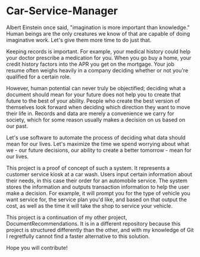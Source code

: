 # Car-Service-Manager
Albert Einstein once said, "imagination is more important than knowledge." Human beings are the only creatures we know of that are capable of doing imaginative work. Let's give them more time to do just that.

Keeping records is important. For example, your medical history could help your doctor prescribe a medication for you. When you go buy a home, your credit history factors into the APR you get on the mortgage. Your job resume often weighs heavily in a company deciding whether or not you're qualified for a certain role. 

However, human potential can never truly be objectified; deciding what a document should mean for your future does not help you to create that future to the best of your ability. People who create the best version of themselves look forward when deciding which direction they want to move their life in. Records and data are merely a convenience we carry for society, which for some reason usually makes a decision on us based on our past.

Let's use software to automate the process of deciding what data should mean for our lives. Let's maximize the time we spend worrying about what we - our future decisions, our ability to create a better tomorrow - mean for our lives.

This project is a proof of concept of such a system. It represents a customer service kiosk at a car wash. Users input certain information about their needs, in this case their order for an automobile service. The system stores the information and outputs transaction information to help the user make a decision. For example, it will prompt you for the type of vehicle you want service for, the service plan you'd like, and based on that output the cost, as well as the time it will take the shop to service your vehicle.

This project is a continuation of my other project, DocumentRecommendations. It is in a different repository because this project is structured differently than the other, and with my knowledge of Git I regretfully cannot find a faster alternative to this solution.

Hope you will contribute!

